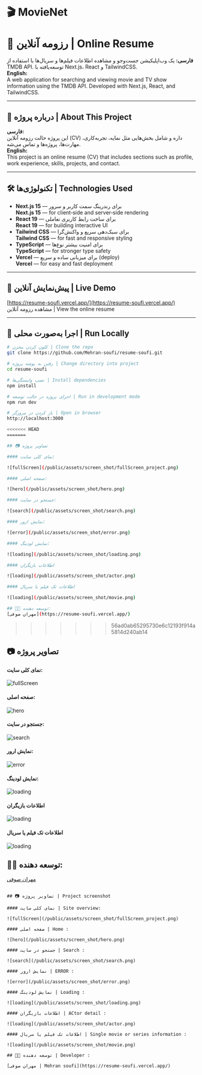# 🎬 MovieNet

# 🎯 رزومه آنلاین | Online Resume

**فارسی:**
یک وب‌اپلیکیشن جست‌وجو و مشاهده اطلاعات فیلم‌ها و سریال‌ها با استفاده از TMDB API.
توسعه‌یافته با Next.js، React و TailwindCSS.
</br>
**English:**  
A web application for searching and viewing movie and TV show information using the TMDB API. Developed with Next.js, React, and TailwindCSS.

---

## 🧠 درباره پروژه | About This Project

**فارسی:**  
این پروژه حالت رزومه آنلاین (CV) داره و شامل بخش‌هایی مثل نمایه، تجربه‌کاری، مهارت‌ها، پروژه‌ها و تماس می‌شه.  
**English:**  
This project is an online resume (CV) that includes sections such as profile, work experience, skills, projects, and contact.

---

## 🛠️ تکنولوژی‌ها | Technologies Used

- **Next.js 15** — برای رندرینگ سمت کاربر و سرور  
  **Next.js 15** — for client‑side and server‑side rendering
- **React 19** — برای ساخت رابط کاربری تعاملی  
  **React 19** — for building interactive UI
- **Tailwind CSS** — برای سبک‌دهی سریع و واکنش‌گرا  
  **Tailwind CSS** — for fast and responsive styling
- **TypeScript** — برای امنیت بیشتر نوع‌ها  
  **TypeScript** — for stronger type safety
- **Vercel** — برای میزبانی ساده و سریع (deploy)  
  **Vercel** — for easy and fast deployment

---

## 🔗 پیش‌نمایش آنلاین | Live Demo

[https://resume-soufi.vercel.app/](https://resume-soufi.vercel.app/)  
مشاهده رزومه آنلاین | View the online resume

---

## 🚀 اجرا به‌صورت محلی | Run Locally

```bash
# کلون کردن مخزن | Clone the repo
git clone https://github.com/Mehran-soufi/resume-soufi.git

# رفتن به پوشه پروژه | Change directory into project
cd resume-soufi

# نصب وابستگی‌ها | Install dependencies
npm install

# اجرای پروژه در حالت توسعه | Run in development mode
npm run dev

# باز کردن در مرورگر | Open in browser
http://localhost:3000

<<<<<<< HEAD
=======

## 📷 تصاویر پروژه

#### نمای کلی سایت:

![fullScreen](/public/assets/screen_shot/fullScreen_project.png)

#### صفحه اصلی:

![hero](/public/assets/screen_shot/hero.png)

#### جستجو در سایت:

![search](/public/assets/screen_shot/search.png)

#### نمایش ارور:

![error](/public/assets/screen_shot/error.png)

#### نمایش لودینگ:

![loading](/public/assets/screen_shot/loading.png)

#### اطلاعات بازیگران

![loading](/public/assets/screen_shot/actor.png)

#### اطلاعات تک فیلم یا سریال

![loading](/public/assets/screen_shot/movie.png)

## 👨‍💻 توسعه دهنده:
[مهران صوفی](https://resume-soufi.vercel.app/)
```
>>>>>>> 56ad0ab65295730e6c12193f914a5814d240ab14


## 📷 تصاویر پروژه

#### نمای کلی سایت:

![fullScreen](/public/assets/screen_shot/fullScreen_project.png)

#### صفحه اصلی:

![hero](/public/assets/screen_shot/hero.png)

#### جستجو در سایت:

![search](/public/assets/screen_shot/search.png)

#### نمایش ارور:

![error](/public/assets/screen_shot/error.png)

#### نمایش لودینگ:

![loading](/public/assets/screen_shot/loading.png)

#### اطلاعات بازیگران

![loading](/public/assets/screen_shot/actor.png)

#### اطلاعات تک فیلم یا سریال

![loading](/public/assets/screen_shot/movie.png)

## 👨‍💻 توسعه دهنده:
[مهران صوفی](https://resume-soufi.vercel.app/)
```

## 📷 تصاویر پروژه | Project screenshot

#### نمای کلی سایت | Site overview:

![fullScreen](/public/assets/screen_shot/fullScreen_project.png)

#### صفحه اصلی | Home :

![hero](/public/assets/screen_shot/hero.png)

#### جستجو در سایت | Search :

![search](/public/assets/screen_shot/search.png)

#### نمایش ارور | ERROR :

![error](/public/assets/screen_shot/error.png)

#### نمایش لودینگ | Loading :

![loading](/public/assets/screen_shot/loading.png)

#### اطلاعات بازیگران | ACtor detail :

![loading](/public/assets/screen_shot/actor.png)

#### اطلاعات تک فیلم یا سریال | Single movie or series information :

![loading](/public/assets/screen_shot/movie.png)

## 👨‍💻 توسعه دهنده | Developer :

[مهران صوفی | Mehran soufi](https://resume-soufi.vercel.app/)
